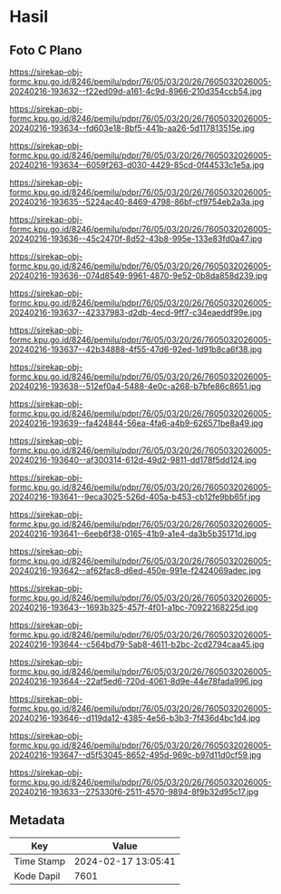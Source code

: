 # Hasil

## Foto C Plano

https://sirekap-obj-formc.kpu.go.id/8246/pemilu/pdpr/76/05/03/20/26/7605032026005-20240216-193632--f22ed09d-a161-4c9d-8966-210d354ccb54.jpg

https://sirekap-obj-formc.kpu.go.id/8246/pemilu/pdpr/76/05/03/20/26/7605032026005-20240216-193634--fd603e18-8bf5-441b-aa26-5d117813515e.jpg

https://sirekap-obj-formc.kpu.go.id/8246/pemilu/pdpr/76/05/03/20/26/7605032026005-20240216-193634--6059f263-d030-4429-85cd-0f44533c1e5a.jpg

https://sirekap-obj-formc.kpu.go.id/8246/pemilu/pdpr/76/05/03/20/26/7605032026005-20240216-193635--5224ac40-8469-4798-86bf-cf9754eb2a3a.jpg

https://sirekap-obj-formc.kpu.go.id/8246/pemilu/pdpr/76/05/03/20/26/7605032026005-20240216-193636--45c2470f-8d52-43b8-995e-133e83fd0a47.jpg

https://sirekap-obj-formc.kpu.go.id/8246/pemilu/pdpr/76/05/03/20/26/7605032026005-20240216-193636--074d8549-9961-4870-9e52-0b8da858d239.jpg

https://sirekap-obj-formc.kpu.go.id/8246/pemilu/pdpr/76/05/03/20/26/7605032026005-20240216-193637--42337983-d2db-4ecd-9ff7-c34eaeddf99e.jpg

https://sirekap-obj-formc.kpu.go.id/8246/pemilu/pdpr/76/05/03/20/26/7605032026005-20240216-193637--42b34888-4f55-47d6-92ed-1d91b8ca6f38.jpg

https://sirekap-obj-formc.kpu.go.id/8246/pemilu/pdpr/76/05/03/20/26/7605032026005-20240216-193638--512ef0a4-5488-4e0c-a268-b7bfe86c8651.jpg

https://sirekap-obj-formc.kpu.go.id/8246/pemilu/pdpr/76/05/03/20/26/7605032026005-20240216-193639--fa424844-56ea-4fa6-a4b9-626571be8a49.jpg

https://sirekap-obj-formc.kpu.go.id/8246/pemilu/pdpr/76/05/03/20/26/7605032026005-20240216-193640--af300314-612d-49d2-9811-dd178f5dd124.jpg

https://sirekap-obj-formc.kpu.go.id/8246/pemilu/pdpr/76/05/03/20/26/7605032026005-20240216-193641--9eca3025-526d-405a-b453-cb12fe9bb65f.jpg

https://sirekap-obj-formc.kpu.go.id/8246/pemilu/pdpr/76/05/03/20/26/7605032026005-20240216-193641--6eeb6f38-0165-41b9-a1e4-da3b5b35171d.jpg

https://sirekap-obj-formc.kpu.go.id/8246/pemilu/pdpr/76/05/03/20/26/7605032026005-20240216-193642--af62fac8-d6ed-450e-991e-f2424069adec.jpg

https://sirekap-obj-formc.kpu.go.id/8246/pemilu/pdpr/76/05/03/20/26/7605032026005-20240216-193643--1693b325-457f-4f01-a1bc-70922168225d.jpg

https://sirekap-obj-formc.kpu.go.id/8246/pemilu/pdpr/76/05/03/20/26/7605032026005-20240216-193644--c564bd79-5ab8-4611-b2bc-2cd2794caa45.jpg

https://sirekap-obj-formc.kpu.go.id/8246/pemilu/pdpr/76/05/03/20/26/7605032026005-20240216-193644--22af5ed6-720d-4061-8d9e-44e78fada996.jpg

https://sirekap-obj-formc.kpu.go.id/8246/pemilu/pdpr/76/05/03/20/26/7605032026005-20240216-193646--d119da12-4385-4e56-b3b3-7f436d4bc1d4.jpg

https://sirekap-obj-formc.kpu.go.id/8246/pemilu/pdpr/76/05/03/20/26/7605032026005-20240216-193647--d5f53045-8652-495d-969c-b97d11d0cf59.jpg

https://sirekap-obj-formc.kpu.go.id/8246/pemilu/pdpr/76/05/03/20/26/7605032026005-20240216-193633--275330f6-2511-4570-9894-8f9b32d95c17.jpg


## Metadata

| Key        | Value               |
| ---------- | ------------------- |
| Time Stamp | 2024-02-17 13:05:41 |
| Kode Dapil | 7601                |



